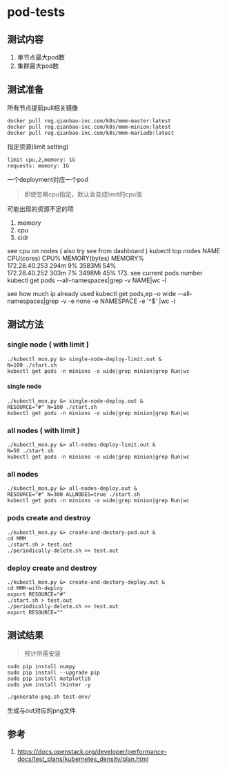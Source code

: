 # pod-tests
## 测试内容

1. 单节点最大pod数
1. 集群最大pod数

## 测试准备

所有节点提前pull相关镜像

```
docker pull reg.qianbao-inc.com/k8s/mmm-master:latest
docker pull reg.qianbao-inc.com/k8s/mmm-minion:latest
docker pull reg.qianbao-inc.com/k8s/mmm-mariadb:latest
```

指定资源(limit setting)

```
limit cpu,2,memory: 1G
requests: memory: 1G
```

一个deployment对应一个pod

> 即使忽略cpu指定，默认会变成limit的cpu值

可能出现的资源不足的项

1. memory
2. cpu
3. cidr

see cpu on nodes ( also try see from dashboard )
    kubectl top nodes
    NAME            CPU(cores)   CPU%      MEMORY(bytes)   MEMORY%   
    172.28.40.253   294m         9%        3583Mi          54%       
    172.28.40.252   303m         7%        3498Mi          45% 
    173.
see current pods number 
    kubectl get pods --all-namespaces|grep -v NAME|wc -l
    
see how much ip already used
    kubectl get pods,ep -o wide --all-namespaces|grep -v -e none -e NAMESPACE -e '^$' |wc -l
    
## 测试方法

### single node ( with limit )

```
./kubectl_mon.py &> single-node-deploy-limit.out &
N=100 ./start.sh 
kubectl get pods -n minions -o wide|grep minion|grep Run|wc
```

#### single node

```
./kubectl_mon.py &> single-node-deploy.out &
RESOURCE="#" N=100 ./start.sh 
kubectl get pods -n minions -o wide|grep minion|grep Run|wc
```

### all nodes ( with limit )

```
./kubectl_mon.py &> all-nodes-deploy-limit.out &
N=50 ./start.sh
kubectl get pods -n minions -o wide|grep minion|grep Run|wc
```

### all nodes

```
./kubectl_mon.py &> all-nodes-deploy.out &
RESOURCE="#" N=300 ALLNODES=true ./start.sh
kubectl get pods -n minions -o wide|grep minion|grep Run|wc 
```

### pods create and destroy

```
./kubectl_mon.py &> create-and-destory-pod.out &
cd MMM
./start.sh > test.out
./periodically-delete.sh >> test.out
```

### deploy create and destroy

```
./kubectl_mon.py &> create-and-destory-deploy.out &
cd MMM-with-deploy
export RESOURCE="#"
./start.sh > test.out
./periodically-delete.sh >> test.out
export RESOURCE=""
```

## 测试结果

> 预计所需安装

```
sudo pip install numpy
sudo pip install --upgrade pip
sudo pip install matplotlib
sudo yum install tkinter -y
```

```
./generate-png.sh test-env/
```

生成与out对应的png文件

## 参考

1. https://docs.openstack.org/developer/performance-docs/test_plans/kubernetes_density/plan.html

